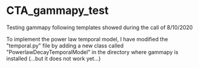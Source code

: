 # CTA_gammapy_test
Testing gammapy following templates showed during the call of 8/10/2020

To implement the power law temporal model, I have modified the "temporal.py" file by adding a new class called "PowerlawDecayTemporalModel" in the directory where gammapy is installed (...but it does not work yet...)

